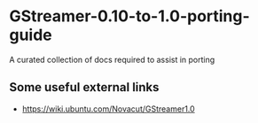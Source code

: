 GStreamer-0.10-to-1.0-porting-guide
===================================

A curated collection of docs required to assist in porting


Some useful external links
--------------------------

- https://wiki.ubuntu.com/Novacut/GStreamer1.0
